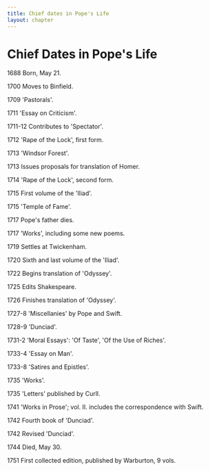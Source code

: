 ```yaml
---
title: Chief dates in Pope's Life
layout: chapter
---
```


# Chief Dates in Pope's Life

1688 Born, May 21.

1700 Moves to Binfield.

1709 'Pastorals'.

1711 'Essay on Criticism'.

1711-12 Contributes to 'Spectator'.

1712 'Rape of the Lock', first form.

1713 'Windsor Forest'.

1713  Issues proposals for translation of Homer.

1714 'Rape of the Lock', second form.

1715 First volume of the 'Iliad'.

1715 'Temple of Fame'.

1717 Pope's father dies.

1717 'Works', including some new poems.

1719 Settles at Twickenham.

1720 Sixth and last volume of the 'Iliad'.

1722 Begins translation of 'Odyssey'.

1725 Edits Shakespeare.

1726 Finishes translation of 'Odyssey'.

1727-8 'Miscellanies' by Pope and Swift.

1728-9 'Dunciad'.

1731-2 'Moral Essays': 'Of Taste', 'Of the Use of Riches'.

1733-4 'Essay on Man'.

1733-8 'Satires and Epistles'.

1735 'Works'.

1735 'Letters' published by Curll.

1741 'Works in Prose'; vol. II. includes the correspondence with Swift.

1742 Fourth book of 'Dunciad'.

1742 Revised 'Dunciad'.

1744 Died, May 30.

1751 First collected edition, published by Warburton, 9 vols.
